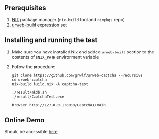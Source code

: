 Prerequisites
-------------

1. [NIX](http://www.nixos.org/nix) package manager (`nix-build` tool and `nixpkgs` repo)
2. [urweb-build](http://github.com/grwlf/urweb-build) expression set


Installing and running the test
-------------------------------

  1. Make sure you have installed Nix and added `urweb-build` section to the
     contents of `$NIX_PATH` environment variable

  2. Follow the procedure:

         git clone https://github.com/grwlf/urweb-captcha --recursive
         cd urweb-captcha
         nix-build build.nix -A captcha-test

         ./result/mkdb.sh
         ./result/CaptchaTest.exe

         browser http://127.0.0.1:8080/Captcha1/main


Online Demo
-----------

Should be accessible [here](http://sthdwp.com/Captcha1/main)
